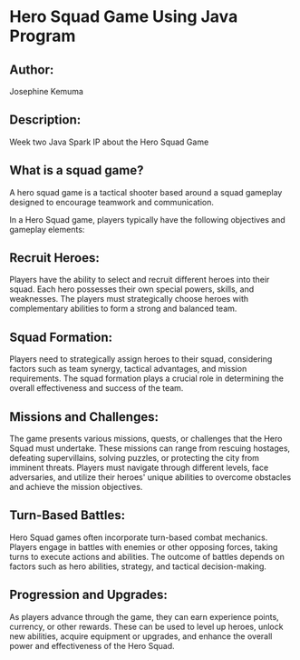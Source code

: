 # Hero Squad Game Using Java Program

## Author: 
Josephine Kemuma

## Description: 
Week two Java Spark IP about the Hero Squad Game

## What is a squad game? 
A hero squad game is a tactical shooter based around a squad gameplay designed to encourage teamwork and communication. 

In a Hero Squad game, players typically have the following objectives and gameplay elements:

## Recruit Heroes: 
Players have the ability to select and recruit different heroes into their squad. Each hero possesses their own special powers, skills, and weaknesses. The players must strategically choose heroes with complementary abilities to form a strong and balanced team.

## Squad Formation: 
Players need to strategically assign heroes to their squad, considering factors such as team synergy, tactical advantages, and mission requirements. The squad formation plays a crucial role in determining the overall effectiveness and success of the team.

## Missions and Challenges: 
The game presents various missions, quests, or challenges that the Hero Squad must undertake. These missions can range from rescuing hostages, defeating supervillains, solving puzzles, or protecting the city from imminent threats. Players must navigate through different levels, face adversaries, and utilize their heroes' unique abilities to overcome obstacles and achieve the mission objectives.

## Turn-Based Battles: 
Hero Squad games often incorporate turn-based combat mechanics. Players engage in battles with enemies or other opposing forces, taking turns to execute actions and abilities. The outcome of battles depends on factors such as hero abilities, strategy, and tactical decision-making.

## Progression and Upgrades: 
As players advance through the game, they can earn experience points, currency, or other rewards. These can be used to level up heroes, unlock new abilities, acquire equipment or upgrades, and enhance the overall power and effectiveness of the Hero Squad.